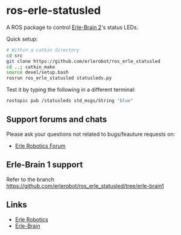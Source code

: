 # ros-erle-statusled
A ROS package to control [Erle-Brain 2](http://erlerobotics.com/blog/erle-brain-2/)'s status LEDs.

Quick setup:
```bash
# Within a catkin directory
cd src
git clone https://github.com/erlerobot/ros_erle_statusled
cd ..; catkin_make
source devel/setup.bash
rosrun ros_erle_statusled statusleds.py 
```

Test it by typing the following in a different terminal:
```bash
rostopic pub /statusleds std_msgs/String "blue"
```

Support forums and chats
------------------------

Please ask your questions not related to bugs/feauture requests on:
- [Erle Robotics Forum](http://forum.erlerobotics.com/)

Erle-Brain 1 support
-----
Refer to the branch https://github.com/erlerobot/ros_erle_statusled/tree/erle-brain1

Links
-----

  - [Erle Robotics](www.erlerobotics.com)
  - [Erle-Brain](https://erlerobotics.com/blog/product/erle-brain-v2/)
